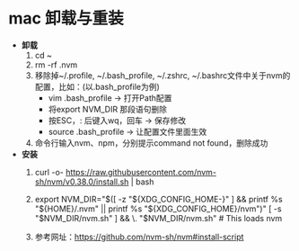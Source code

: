# mac 卸载与重装
* **卸载**
  1. cd ~
  2. rm -rf .nvm
  3. 移除掉~/.profile, ~/.bash_profile, ~/.zshrc, ~/.bashrc文件中关于nvm的配置，比如：(以.bash_profile为例)
      + vim .bash_profile -> 打开Path配置
      + 将export NVM_DIR 那段语句删除
      + 按ESC，: 后键入wq，回车 -> 保存修改
      + source .bash_profile -> 让配置文件里面生效
  4. 命令行输入nvm、npm，分别提示command not found，删除成功
* **安装**
  1. curl -o- https://raw.githubusercontent.com/nvm-sh/nvm/v0.38.0/install.sh | bash

  2. export NVM_DIR="$([ -z "${XDG_CONFIG_HOME-}" ] && printf %s "${HOME}/.nvm" || printf %s "${XDG_CONFIG_HOME}/nvm")"
[ -s "$NVM_DIR/nvm.sh" ] && \. "$NVM_DIR/nvm.sh" # This loads nvm
  3. 参考网址：https://github.com/nvm-sh/nvm#install-script



